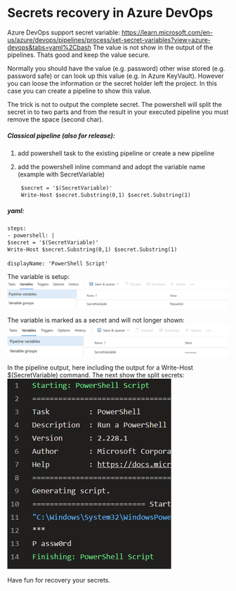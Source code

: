 # Secrets recovery in Azure DevOps

Azure DevOps support secret variable: https://learn.microsoft.com/en-us/azure/devops/pipelines/process/set-secret-variables?view=azure-devops&tabs=yaml%2Cbash
The value is not show in the output of the pipelines. Thats good and keep the value secure. 

Normally you should have the value (e.g. password) other wise stored (e.g. password safe) or can look up this value (e.g. in Azure KeyVault). However you can loose the information or the secret holder left the project. In this case you can create a pipeline to show this value.

The trick is not to output the complete secret. The powershell will split the secret in to two parts and from the result in your executed pipeline you must remove the space (second char).

##### Classical pipeline (also for release):
1. add powershell task to the existing pipeline or create a new pipeline
2. add the powershell inline command and adopt the variable name (example with SecretVariable)

        $secret = '$(SecretVariable)'
        Write-Host $secret.Substring(0,1) $secret.Substring(1)

##### yaml:

    steps:
    - powershell: |
    $secret = '$(SecretVariable)'
    Write-Host $secret.Substring(0,1) $secret.Substring(1)
    
    displayName: 'PowerShell Script'

The variable is setup:  
![Azure Devops Variable Settings](https://github.com/noobsmuc/SecretsRecoveryAzure/blob/b570d409df460186eced58c1666e10a58f1e222e/Variablesettings.png?raw=true)

The variable is marked as a secret and will not longer shown:  
![Azure Devops Variable Settings with secret](https://github.com/noobsmuc/SecretsRecoveryAzure/blob/b570d409df460186eced58c1666e10a58f1e222e/VariablesettingsSecret.png?raw=true)


In the pipeline output, here including the output for a Write-Host $(SecretVariable) command. The next show the split secrets:  
![Azure Devops Pipeline Output with Secret (***) and split secrets](https://github.com/noobsmuc/SecretsRecoveryAzure/blob/b570d409df460186eced58c1666e10a58f1e222e/PowershellOutput.png?raw=true)

Have fun for recovery your secrets.